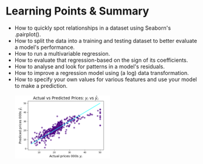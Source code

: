 
<h1>Learning Points & Summary</h1>
<ul>
  <li>How to quickly spot relationships in a dataset using Seaborn's .pairplot().</li>

<li>How to split the data into a training and testing dataset to better evaluate a model's performance.</li>

<li>How to run a multivariable regression.</li>

<li>How to evaluate that regression-based on the sign of its coefficients.</li>

<li>How to analyse and look for patterns in a model's residuals.</li>

<li>How to improve a regression model using (a log) data transformation.</li>

<li>How to specify your own values for various features and use your model to make a prediction.</li>
<br>
<img src="image/1.png" width="250">

